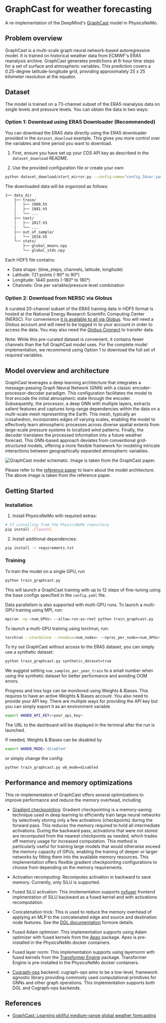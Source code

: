 # GraphCast for weather forecasting

A re-implementation of the DeepMind's
[GraphCast](https://arxiv.org/abs/2212.12794) model in PhysicsNeMo.

## Problem overview

GraphCast is a multi-scale graph neural network-based autoregressive model. It is
trained on historical weather data from ECMWF's ERA5 reanalysis archive. GraphCast
generates predictions at 6-hour time steps for a set of surface and atmospheric
variables. This prediction covers a 0.25-degree latitude-longitude grid,
providing approximately 25 x 25 kilometer resolution at the equator.

## Dataset

The model is trained on a 73-channel subset of the ERA5 reanalysis data on single levels
and pressure levels. You can obtain the data in two ways:

### Option 1: Download using ERA5 Downloader (Recommended)

You can download the ERA5 data directly using the ERA5 downloader provided in the
`dataset_download` example. This gives you more control over the variables and time
period you want to download.

1. First, ensure you have set up your CDS API key as described in the
`dataset_download` README.

2. Use the provided configuration file or create your own:

```bash
python dataset_download/start_mirror.py --config-name="config_34var.yaml"
```

The downloaded data will be organized as follows:

```bash
├── data_dir
    ├── train/
    │   ├── 1980.h5
    │   ├── 1981.h5
    │   └── ...
    ├── test/
    │   ├── 2017.h5
    │   └── ...
    ├── out_of_sample/
    │   └── 2018.h5
    └── stats/
        ├── global_means.npy
        └── global_stds.npy
```

Each HDF5 file contains:

- Data shape: (time_steps, channels, latitude, longitude)
- Latitude: 721 points (-90° to 90°)
- Longitude: 1440 points (-180° to 180°)
- Channels: One per variable/pressure level combination

### Option 2: Download from NERSC via Globus

A curated 20-channel subset of the ERA5 training data in HDF5 format is hosted at the
National Energy Research Scientific Computing Center (NERSC). For convenience
[it is available to all via Globus](https://app.globus.org/file-manager?origin_id=945b3c9e-0f8c-11ed-8daf-9f359c660fbd&origin_path=%2F~%2Fdata%2F).
You will need a Globus account and will need to be logged in to your account in order
to access the data. You may also need the [Globus Connect](https://www.globus.org/globus-connect)
to transfer data.

Note: While this pre-curated dataset is convenient, it contains fewer channels than 
the full GraphCast model uses. For the complete model implementation, we recommend
using Option 1 to download the full set of required variables.

## Model overview and architecture

GraphCast leverages a deep learning architecture that integrates a message-passing
Graph Neural Network (GNN) with a classic
encoder-processor-decoder paradigm. This configuration facilitates the model to first
encode the initial atmospheric state through
the encoder. Subsequently, the processor, a deep GNN with multiple layers, extracts
salient features and captures long-range dependencies
within the data on a multi-scale mesh representing the Earth. This mesh, typically an
icosahedron, incorporates edges of varying scales,
enabling the model to effectively learn atmospheric processes across diverse spatial
extents from large-scale
pressure systems to localized wind patterns. Finally, the decoder translates the
processed information into a future weather forecast.
This GNN-based approach deviates from conventional grid-structured models, offering a more
flexible framework for modeling intricate
interactions between geographically separated atmospheric variables.

![GraphCast model schematic. Image is taken from the GraphCast paper.](../../../docs/img/graphcast_architecture.png)

Please refer to the [reference paper](https://arxiv.org/abs/2212.12794) to learn about
the model architecture. The above image is taken from the reference paper.

## Getting Started

### Installation

1. Install PhysicsNeMo with required extras:

```bash
# If installing from the PhysicsNeMo repository
pip install .[launch]
```

2. Install additional dependencies:

```bash
pip install -r requirements.txt
```

### Training

To train the model on a single GPU, run

```bash
python train_graphcast.py
```

This will launch a GraphCast training with up to 12 steps of fine-tuning using the base
configs specified in the `config.yaml` file.

Data parallelism is also supported with multi-GPU runs. To launch a multi-GPU training
using MPI, run:

```bash
mpirun -np <num_GPUs> --allow-run-as-root python train_graphcast.py
```

To launch a multi-GPU training using torchrun, run:

```bash
torchrun --standalone --nnodes=<num_nodes> --nproc_per_node=<num_GPUs> python train_graphcast.py
```

To try out GraphCast without access to the ERA5 dataset, you can simply use a
synthetic dataset:

```bash
python train_graphcast.py synthetic_dataset=true
```

We suggest setting `num_samples_per_year_train` to a small number when using the
synthetic dataset for better performance and avoiding OOM errors.

Progress and loss logs can be monitored using Weights & Biases. This requires to have
an active Weights & Biases account. You also need to provide your API key. There are
multiple ways for providing the API key but you can simply export it as an environment
variable

```bash
export WANDB_API_KEY=<your_api_key>
```

The URL to the dashboard will be displayed in the terminal after the run is launched.

If needed, Weights & Biases can be disabled by

```bash
export WANDB_MODE='disabled'
```

or simply change the config:

```bash
python train_graphcast.py wb_mode=disabled
```

## Performance and memory optimizations

This re-implementation of GraphCast offers several optimizations to improve
performance and reduce the memory overhead, including

- [Gradient checkpointing](https://pytorch.org/docs/stable/checkpoint.html): Gradient
checkpointing is a memory-saving technique used in
deep learning to efficiently train large neural networks by selectively storing only a
few activations (checkpoints) during the forward
pass. This reduces the memory required to hold all intermediate activations. During the
backward pass, activations that were not stored
are recomputed from the nearest checkpoints as needed, which trades off memory usage for
increased computation. This method is particularly
useful for training large models that would otherwise exceed the memory capacity of GPUs,
enabling the training of deeper or larger networks
by fitting them into the available memory resources. This implementation offers flexible
gradient checkpointing
configurations to choose from depending on the memory requirements.

- Activation recomputing: Recomputes activation in backward to save memory. Currently,
only SiLU is supported.

- Fused SiLU activation: This imolementation supports [nvfuser](https://github.com/NVIDIA/Fuser)
frontend implmentation
of SiLU backward as a fused kernel and with activations recomputation.

- Concatenation trick: This is used to reduce the memory overhead of applying an MLP to
the concatenated edge and source and destination
node features. See the [DGL documentation](https://docs.dgl.ai/guide/message-efficient.html)
formore details.

- Fused Adam optimizer: This implementation supports using Adam optimizer with fused
kernels from the
[Apex](https://github.com/NVIDIA/apex) package. Apex is pre-installed in the PhysicsNeMo
docker containers.

- Fused layer norm: This implementation supports using layernorm with fused kernels
from the [Transformer Engine](https://github.com/NVIDIA/TransformerEngine) package.
Transformer Engine is pre-installed in the PhysicsNeMo docker containers.

- [Cugraph-ops](https://docs.rapids.ai/api/cugraph/nightly/graph_support/cugraphops_support/)
backend: cugraph-ops aims to be a low-level,
framework agnostic library providing commonly used computational primitives for
GNNs and other graph operations. This implementation supports both DGL and
Cugraph-ops backends.

## References

- [GraphCast: Learning skillful medium-range global weather forecasting](https://arxiv.org/abs/2212.12794)
